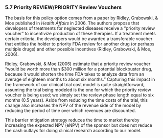 ### 5.7 Priority REVIEW/PRIORITY Review Vouchers

The basis for this policy option comes from a paper by Ridley, Grabowski, & Moe published in _Health Affairs_ in 2006. The authors propose that developers of treatments for neglected diseases receive a “priority review voucher” to incentivize production of these therapies. If a treatment meets certain criteria, the developers would be awarded a transferable voucher that entitles the holder to priority FDA review for another drug (or perhaps multiple drugs) and other possible incentives (Ridley, Grabowski, & Moe, 2006).

Ridley, Grabowski, & Moe (2006) estimate that a priority review voucher “would be worth more than $300 million for a potential blockbuster drug, because it would shorten the time FDA takes to analyze data from an average of eighteen months to about six months.” Capturing this impact in the framework of our clinical trial cost model is quite straightforward, assuming the trial being modeled is the one for which the priority review voucher is being used; we simply set the review phase length equal to six months (0.5 years). Aside from reducing the time costs of the trial, this change also increases the NPV of the revenue side of the model by reducing the period of time over which revenues are discounted.

This barrier mitigation strategy reduces the time to market thereby increasing the expected NPV (eNPV) of the sponsor but does not reduce the cash outlays for doing clinical research according to our model.


